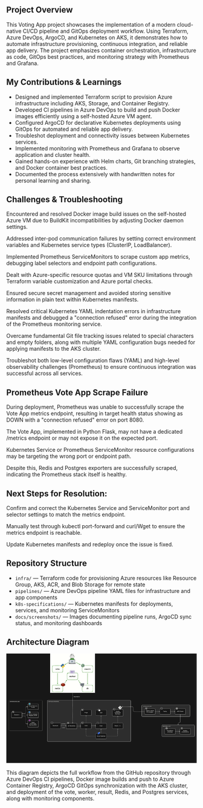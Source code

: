 
## Project Overview

This Voting App project showcases the implementation of a modern cloud-native CI/CD pipeline and GitOps deployment workflow. Using Terraform, Azure DevOps, ArgoCD, and Kubernetes on AKS, it demonstrates how to automate infrastructure provisioning, continuous integration, and reliable app delivery.
The project emphasizes container orchestration, infrastructure as code, GitOps best practices, and monitoring strategy with Prometheus and Grafana.

## My Contributions & Learnings

- Designed and implemented Terraform script to provision Azure infrastructure including AKS, Storage, and Container Registry.  
- Developed CI pipelines in Azure DevOps to build and push Docker images efficiently using a self-hosted Azure VM agent.  
- Configured ArgoCD for declarative Kubernetes deployments using GitOps for automated and reliable app delivery.  
- Troubleshot deployment and connectivity issues between Kubernetes services.  
- Implemented monitoring with Prometheus and Grafana to observe application and cluster health.  
- Gained hands-on experience with Helm charts, Git branching strategies, and Docker container best practices.  
- Documented the process extensively with handwritten notes for personal learning and sharing.

## Challenges & Troubleshooting

Encountered and resolved Docker image build issues on the self-hosted Azure VM due to BuildKit incompatibilities by adjusting Docker daemon settings.

Addressed inter-pod communication failures by setting correct environment variables and Kubernetes service types (ClusterIP, LoadBalancer).

Implemented Prometheus ServiceMonitors to scrape custom app metrics, debugging label selectors and endpoint path configurations.

Dealt with Azure-specific resource quotas and VM SKU limitations through Terraform variable customization and Azure portal checks.

Ensured secure secret management and avoided storing sensitive information in plain text within Kubernetes manifests.

Resolved critical Kubernetes YAML indentation errors in infrastructure manifests and debugged a "connection refused" error during the integration of the Prometheus monitoring service.

Overcame fundamental Git file tracking issues related to special characters and empty folders, along with multiple YAML configuration bugs needed for applying manifests to the AKS cluster.

Troubleshot both low-level configuration flaws (YAML) and high-level observability challenges (Prometheus) to ensure continuous integration was successful across all services.



## Prometheus Vote App Scrape Failure

During deployment, Prometheus was unable to successfully scrape the Vote App metrics endpoint, resulting in target health status showing as DOWN with a "connection refused" error on port 8080.

The Vote App, implemented in Python Flask, may not have a dedicated /metrics endpoint or may not expose it on the expected port.

Kubernetes Service or Prometheus ServiceMonitor resource configurations may be targeting the wrong port or endpoint path.

Despite this, Redis and Postgres exporters are successfully scraped, indicating the Prometheus stack itself is healthy.

## Next Steps for Resolution:

Confirm and correct the Kubernetes Service and ServiceMonitor port and selector settings to match the metrics endpoint.

Manually test through kubectl port-forward and curl/Wget to ensure the metrics endpoint is reachable.

Update Kubernetes manifests and redeploy once the issue is fixed.




## Repository Structure

- `infra/` — Terraform code for provisioning Azure resources like Resource Group, AKS, ACR, and Blob Storage for remote state  
- `pipelines/` — Azure DevOps pipeline YAML files for infrastructure and app components  
- `k8s-specifications/` — Kubernetes manifests for deployments, services, and monitoring ServiceMonitors  
- `docs/screenshots/` — Images documenting pipeline runs, ArgoCD sync status, and monitoring dashboards



## Architecture Diagram

![End-to-end CI/CD Pipeline](docs/screenshots/project-workflow.png)

This diagram depicts the full workflow from the GitHub repository through Azure DevOps CI pipelines, Docker image builds and push to Azure Container Registry, ArgoCD GitOps synchronization with the AKS cluster, and deployment of the vote, worker, result, Redis, and Postgres services, along with monitoring components.



